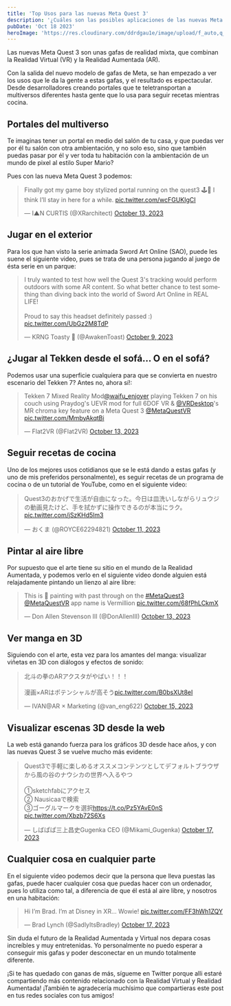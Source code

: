 ```yaml
---
title: 'Top Usos para las nuevas Meta Quest 3'
description: '¿Cuáles son las posibles aplicaciones de las nuevas Meta Quest 3?'
pubDate: 'Oct 18 2023'
heroImage: 'https://res.cloudinary.com/ddrdgau1e/image/upload/f_auto,q_auto/v1/kkissta/u6dimj0htxzx9vreok5k'
---
```


Las nuevas Meta Quest 3 son unas gafas de realidad mixta, que combinan la Realidad Virtual (VR) y la Realidad Aumentada (AR). 

Con la salida del nuevo modelo de gafas de Meta, se han empezado a ver los usos que le da la gente a estas gafas, y el resultado es espectacular. Desde desarrolladores creando portales que te teletransportan a multiversos diferentes hasta gente que lo usa para seguir recetas mientras cocina. 


## Portales del multiverso

Te imaginas tener un portal en medio del salón de tu casa, y que puedas ver por él tu salón con otra ambientación, y no solo eso, sino que también puedas pasar por él y ver toda tu habitación con la ambientación de un mundo de pixel al estilo Super Mario?

Pues con las nueva Meta Quest 3 podemos: 

<blockquote class="twitter-tweet"><p lang="en" dir="ltr">Finally got my game boy stylized portal running on the quest3 🕹️👀 I think I’ll stay in here for a while. <a href="https://t.co/wcFGUKIgCI">pic.twitter.com/wcFGUKIgCI</a></p>&mdash; I▲N CURTIS (@XRarchitect) <a href="https://twitter.com/XRarchitect/status/1712709182397526216?ref_src=twsrc%5Etfw">October 13, 2023</a></blockquote> <script async src="https://platform.twitter.com/widgets.js" charset="utf-8"></script>


## Jugar en el exterior

Para los que han visto la serie animada Sword Art Online (SAO), puede les suene el siguiente video, pues se trata de una persona jugando al juego de ésta serie en un parque:

<blockquote class="twitter-tweet"><p lang="en" dir="ltr">I truly wanted to test how well the Quest 3&#39;s tracking would perform outdoors with some AR content. So what better chance to test something than diving back into the world of Sword Art Online in REAL LIFE!<br><br>Proud to say this headset definitely passed :) <a href="https://t.co/UbGz2M8TdP">pic.twitter.com/UbGz2M8TdP</a></p>&mdash; KRNG Toasty 🍞 (@AwakenToast) <a href="https://twitter.com/AwakenToast/status/1711470942214340965?ref_src=twsrc%5Etfw">October 9, 2023</a></blockquote> <script async src="https://platform.twitter.com/widgets.js" charset="utf-8"></script>


## ¿Jugar al Tekken desde el sofá... O en el sofá?

Podemos usar una superficie cualquiera para que se convierta en nuestro escenario del Tekken 7? Antes no, ahora sí!:

<blockquote class="twitter-tweet"><p lang="en" dir="ltr">Tekken 7 Mixed Reality Mod<a href="https://twitter.com/waifu_enjoyer?ref_src=twsrc%5Etfw">@waifu_enjoyer</a> playing Tekken 7 on his couch using Praydog&#39;s UEVR mod for full 6DOF VR &amp; <a href="https://twitter.com/VRDesktop?ref_src=twsrc%5Etfw">@VRDesktop</a>&#39;s MR chroma key feature on a Meta Quest 3 <a href="https://twitter.com/MetaQuestVR?ref_src=twsrc%5Etfw">@MetaQuestVR</a> <a href="https://t.co/MmbyAkqtBi">pic.twitter.com/MmbyAkqtBi</a></p>&mdash; Flat2VR (@Flat2VR) <a href="https://twitter.com/Flat2VR/status/1712810364562194743?ref_src=twsrc%5Etfw">October 13, 2023</a></blockquote> <script async src="https://platform.twitter.com/widgets.js" charset="utf-8"></script>


## Seguir recetas de cocina

Uno de los mejores usos cotidianos que se le está dando a estas gafas (y uno de mis preferidos personalmente), es seguir recetas de un programa de cocina o de un tutorial de YouTube, como en el siguiente video: 

<blockquote class="twitter-tweet"><p lang="ja" dir="ltr">Quest3のおかげで生活が自由になった。今日は皿洗いしながらリュウジの動画見たけど、手を拭かずに操作できるのが本当にラク。 <a href="https://t.co/jSzKHd5lm3">pic.twitter.com/jSzKHd5lm3</a></p>&mdash; おくま (@ROYCE62294821) <a href="https://twitter.com/ROYCE62294821/status/1712104171795886326?ref_src=twsrc%5Etfw">October 11, 2023</a></blockquote> <script async src="https://platform.twitter.com/widgets.js" charset="utf-8"></script>


## Pintar al aire libre

Por supuesto que el arte tiene su sitio en el mundo de la Realidad Aumentada, y podemos verlo en el siguiente video donde alguien está relajadamente pintando un lienzo al aire libre:

<blockquote class="twitter-tweet"><p lang="en" dir="ltr">This is 🤯 painting with past through on the <a href="https://twitter.com/hashtag/MetaQuest3?src=hash&amp;ref_src=twsrc%5Etfw">#MetaQuest3</a> <a href="https://twitter.com/MetaQuestVR?ref_src=twsrc%5Etfw">@MetaQuestVR</a> app name is Vermillion <a href="https://t.co/68fPhLCkmX">pic.twitter.com/68fPhLCkmX</a></p>&mdash; Don Allen Stevenson III (@DonAllenIII) <a href="https://twitter.com/DonAllenIII/status/1712941709179658543?ref_src=twsrc%5Etfw">October 13, 2023</a></blockquote> <script async src="https://platform.twitter.com/widgets.js" charset="utf-8"></script>


## Ver manga en 3D

Siguiendo con el arte, esta vez para los amantes del manga: visualizar viñetas en 3D con diálogos y efectos de sonido:

<blockquote class="twitter-tweet"><p lang="ja" dir="ltr">北斗の拳のARアクスタがやばい！！！<br><br>漫画×ARはポテンシャルが高そう<a href="https://t.co/B0bsXUt8eI">pic.twitter.com/B0bsXUt8eI</a></p>&mdash; IVAN@AR × Marketing (@van_eng622) <a href="https://twitter.com/van_eng622/status/1713367084837838971?ref_src=twsrc%5Etfw">October 15, 2023</a></blockquote> <script async src="https://platform.twitter.com/widgets.js" charset="utf-8"></script>


## Visualizar escenas 3D desde la web

La web está ganando fuerza para los gráficos 3D desde hace años, y con las nuevas Quest 3 se vuelve mucho más evidente:

<blockquote class="twitter-tweet"><p lang="ja" dir="ltr">Quest3で手軽に楽しめるオススメコンテンツとしてデフォルトブラウザから風の谷のナウシカの世界へ入るやつ<br><br>①sketchfabにアクセス<br>② Nausicaaで検索<br>③ゴーグルマークを選択<a href="https://t.co/Pz5YAvE0nS">https://t.co/Pz5YAvE0nS</a> <a href="https://t.co/Xbzb72S6Xs">pic.twitter.com/Xbzb72S6Xs</a></p>&mdash; しばぱぱ三上昌史Gugenka CEO (@Mikami_Gugenka) <a href="https://twitter.com/Mikami_Gugenka/status/1714239910553821626?ref_src=twsrc%5Etfw">October 17, 2023</a></blockquote> <script async src="https://platform.twitter.com/widgets.js" charset="utf-8"></script>


## Cualquier cosa en cualquier parte

En el siguiente vídeo podemos decir que la persona que lleva puestas las gafas, puede hacer cualquier cosa que puedas hacer con un ordenador, pues lo utiliza como tal, a diferencia de que él está al aire libre, y nosotros en una habitación:

<blockquote class="twitter-tweet"><p lang="en" dir="ltr">Hi I’m Brad. I’m at Disney in XR… Wowie! <a href="https://t.co/FF3hWh1ZQY">pic.twitter.com/FF3hWh1ZQY</a></p>&mdash; Brad Lynch (@SadlyItsBradley) <a href="https://twitter.com/SadlyItsBradley/status/1714349665993302266?ref_src=twsrc%5Etfw">October 17, 2023</a></blockquote> <script async src="https://platform.twitter.com/widgets.js" charset="utf-8"></script>


Sin duda el futuro de la Realidad Aumentada y Virtual nos depara cosas increíbles y muy entretenidas. Yo personalmente no puedo esperar a conseguir mis gafas y poder desconectar en un mundo totalmente diferente.

¡Si te has quedado con ganas de más, sígueme en Twitter porque alli estaré compartiendo más contenido relacionado con la Realidad Virtual y Realidad Aumentada! ¡También te agradecería muchísimo que compartieras este post en tus redes sociales con tus amigos!
